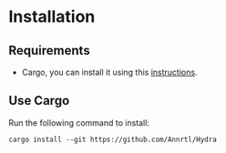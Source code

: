 # Installation

## Requirements

- Cargo, you can install it using this [instructions](https://doc.rust-lang.org/cargo/getting-started/installation.html).

## Use Cargo

Run the following command to install:

```shell
cargo install --git https://github.com/Annrtl/Hydra
```